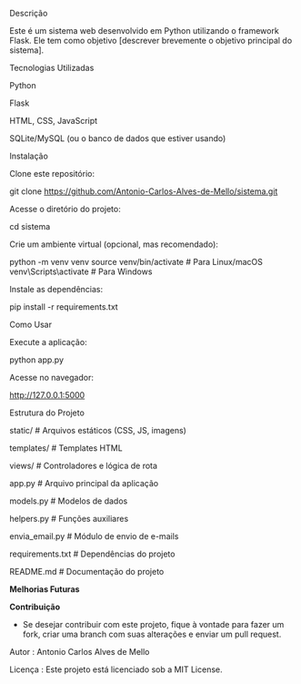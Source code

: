 Descrição

Este é um sistema web desenvolvido em Python utilizando o framework Flask. Ele tem como objetivo [descrever brevemente o objetivo principal do sistema].

Tecnologias Utilizadas

Python

Flask

HTML, CSS, JavaScript

SQLite/MySQL (ou o banco de dados que estiver usando)

Instalação

Clone este repositório:

git clone https://github.com/Antonio-Carlos-Alves-de-Mello/sistema.git

Acesse o diretório do projeto:

cd sistema

Crie um ambiente virtual (opcional, mas recomendado):

python -m venv venv
source venv/bin/activate  # Para Linux/macOS
venv\Scripts\activate  # Para Windows

Instale as dependências:

pip install -r requirements.txt

Como Usar

Execute a aplicação:

python app.py

Acesse no navegador:

http://127.0.0.1:5000

Estrutura do Projeto

static/          # Arquivos estáticos (CSS, JS, imagens)

templates/       # Templates HTML

views/           # Controladores e lógica de rota

app.py           # Arquivo principal da aplicação

models.py        # Modelos de dados

helpers.py       # Funções auxiliares

envia_email.py   # Módulo de envio de e-mails

requirements.txt # Dependências do projeto

README.md        # Documentação do projeto


****Melhorias Futuras****

****Contribuição****

- Se desejar contribuir com este projeto, fique à vontade para fazer um fork, criar uma branch com suas alterações e enviar um pull request.

Autor : Antonio Carlos Alves de Mello

Licença : Este projeto está licenciado sob a MIT License.
